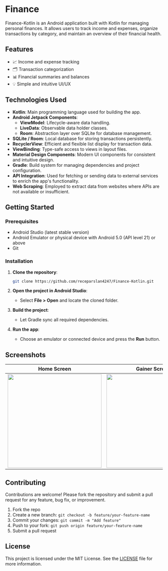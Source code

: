 
# Finance

Finance-Kotlin is an Android application built with Kotlin for managing personal finances. It allows users to track income and expenses, organize transactions by category, and maintain an overview of their financial health.

## Features

- 📈 Income and expense tracking
- 🗂️ Transaction categorization
- 📊 Financial summaries and balances
- 💡 Simple and intuitive UI/UX

## Technologies Used

- **Kotlin**: Main programming language used for building the app.
- **Android Jetpack Components**:
  - **ViewModel**: Lifecycle-aware data handling.
  - **LiveData**: Observable data holder classes.
  - **Room**: Abstraction layer over SQLite for database management.
- **SQLite / Room**: Local database for storing transactions persistently.
- **RecyclerView**: Efficient and flexible list display for transaction data.
- **ViewBinding**: Type-safe access to views in layout files.
- **Material Design Components**: Modern UI components for consistent and intuitive design.
- **Gradle**: Build system for managing dependencies and project configuration.
- **API Integration**: Used for fetching or sending data to external services to enrich the app's functionality.
- **Web Scraping**: Employed to extract data from websites where APIs are not available or insufficient.

## Getting Started

### Prerequisites

- Android Studio (latest stable version)
- Android Emulator or physical device with Android 5.0 (API level 21) or above
- Git

### Installation

1. **Clone the repository**:
   ```bash
   git clone https://github.com/receparslan4247/Finance-Kotlin.git
   ```

2. **Open the project in Android Studio**:
   - Select **File > Open** and locate the cloned folder.

3. **Build the project**:
   - Let Gradle sync all required dependencies.

4. **Run the app**:
   - Choose an emulator or connected device and press the **Run** button.

## Screenshots

| Home Screen | Gainer Screen | Loser Screen | Favourite Screen | Search Screen | Detail Screen | Detail Screen | Detail Screen |
|-------------|---------------|--------------|------------------|---------------|---------------|---------------|---------------|
| <img src="https://github.com/receparslan4247/Finance-Kotlin/blob/bf033d6a09b8294c5be6a7a586f31c8ce685080a/Screenshoots/Home_Screen.jpg" width="300"/> | <img src="https://github.com/receparslan4247/Finance-Kotlin/blob/bf033d6a09b8294c5be6a7a586f31c8ce685080a/Screenshoots/Gainer_Screen.jpg" width="300"/> | <img src="https://github.com/receparslan4247/Finance-Kotlin/blob/bf033d6a09b8294c5be6a7a586f31c8ce685080a/Screenshoots/Loser_Screen.jpg" width="300"/> |<img src="https://github.com/receparslan4247/Finance-Kotlin/blob/bf033d6a09b8294c5be6a7a586f31c8ce685080a/Screenshoots/Favourites_Screen.jpg" width="222"/> | <img src="https://github.com/receparslan4247/Finance-Kotlin/blob/bf033d6a09b8294c5be6a7a586f31c8ce685080a/Screenshoots/Search_Screen.jpg" width="300"/> | <img src="https://github.com/receparslan4247/Finance-Kotlin/blob/bf033d6a09b8294c5be6a7a586f31c8ce685080a/Screenshoots/Detail_Screen.jpg" width="300"/> | <img src="https://github.com/receparslan4247/Finance-Kotlin/blob/bf033d6a09b8294c5be6a7a586f31c8ce685080a/Screenshoots/Detail_Screen_2.jpg" width="300"/> | <img src="https://github.com/receparslan4247/Finance-Kotlin/blob/bf033d6a09b8294c5be6a7a586f31c8ce685080a/Screenshoots/Detail_Screen_3.jpg" width="300"/> |

## Contributing

Contributions are welcome! Please fork the repository and submit a pull request for any feature, bug fix, or improvement.

1. Fork the repo
2. Create a new branch: `git checkout -b feature/your-feature-name`
3. Commit your changes: `git commit -m "Add feature"`
4. Push to your fork: `git push origin feature/your-feature-name`
5. Submit a pull request

## License

This project is licensed under the MIT License. See the [LICENSE](LICENSE) file for more information.
